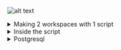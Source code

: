 
![alt text](https://bootcamp.rhinops.io/images/terraform-intro.gif)

<details><summary>Making 2 workspaces with 1 script</summary>
<p>
   
   * I created 2 workspaces production & Staging
   * I created 2 new files: prod.tfvars & Stag.tfvars with them I define which   settings I want for any of my workspaces
   * When I want to use them I will first have to see where I am, i will use the command <terraform workspace list>
   * Now, if I want to tell Terraform what settings I want, I will use the command: <terraform apply -var-file prod.tfvars> for my production workspaces
   * 
</p>
</details>

<details><summary>Inside the script</summary>
<p>
   
   * I created lb in my two environments, production & Staging
   * I created 3 machines and added them to the LB pool
   * I added an outboundrule in both so that the lb could access the machines
   * I created in my two environments NSG that allows access from port 8080 to the VMs


</p>
</details>

<details><summary>Postgresql</summary>
<p>
   
   * Use the <sudo apt-get install postgresql-client> command for install access to the postgresql server
   * Install ssl pass with command <wget --no-check-certificate https://dl.cacerts.digicert.com/DigiCertGlobalRootCA.crt.pem>
   * I set up a Postgresql server in both environments, production & Staging
   * I added NSG to give my VMs access to the Postgresql server
   * I set require_secure_transport = false

</p>
</details>

